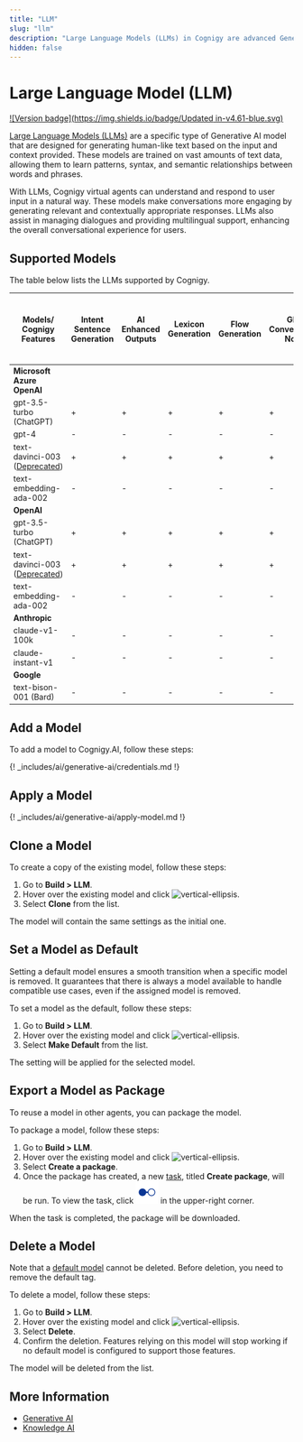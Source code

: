```yaml
---
title: "LLM"
slug: "llm"
description: "Large Language Models (LLMs) in Cognigy are advanced Generative AI models that generate human-like text based on input and context. Trained on vast text data, they understand user input, provide contextually appropriate responses, manage dialogues, and offer multilingual support for an enhanced conversational experience."
hidden: false
---
```

# Large Language Model (LLM)

[![Version badge](https://img.shields.io/badge/Updated in-v4.61-blue.svg)](../../../release-notes/4.61.md)

[Large Language Models (LLMs)](https://en.wikipedia.org/wiki/Large_language_model) are a specific type of Generative AI model that are designed for generating human-like text based on the input and context provided. These models are trained on vast amounts of text data, allowing them to learn patterns, syntax, and semantic relationships between words and phrases. 

With LLMs, Cognigy virtual agents can understand and respond to user input in a natural way. These models make conversations more engaging by generating relevant and contextually appropriate responses. LLMs also assist in managing dialogues and providing multilingual support, enhancing the overall conversational experience for users.

## Supported Models

The table below lists the LLMs supported by Cognigy.

| Models/<br>Cognigy Features                                                                                               | Intent Sentence Generation | AI Enhanced Outputs | Lexicon Generation | Flow Generation | GPT Conversation Node | LLM Prompt Node & Search Extract Output Node | Generate Node Output | Knowledge Search | Sentiment Analysis |
|---------------------------------------------------------------------------------------------------------------------------|----------------------------|---------------------|--------------------|-----------------|-----------------------|----------------------------------------------|----------------------|------------------|--------------------|
| **Microsoft Azure OpenAI**                                                                                                |                            |                     |                    |                 |                       |                                              |                      |                  |                    |
| gpt-3.5-turbo (ChatGPT)                                                                                                   | +                          | +                   | +                  | +               | +                     | +                                            | +                    | -                | +                  |
| gpt-4                                                                                                                     | -                          | -                   | -                  | -               | -                     | +                                            | -                    | -                | -                  |
| text-davinci-003 ([Deprecated](https://learn.microsoft.com/en-us/azure/ai-services/openai/concepts/legacy-models#gpt-35)) | +                          | +                   | +                  | +               | +                     | +                                            | +                    | -                | -                  |
| text-embedding-ada-002                                                                                                    | -                          | -                   | -                  | -               | -                     | -                                            | -                    | +                | -                  |
| **OpenAI**                                                                                                                |                            |                     |                    |                 |                       |                                              |                      |                  |                    |
| gpt-3.5-turbo (ChatGPT)                                                                                                   | +                          | +                   | +                  | +               | +                     | +                                            | +                    | -                | +                  |
| text-davinci-003 ([Deprecated](https://platform.openai.com/docs/deprecations/2023-07-06-gpt-and-embeddings))              | +                          | +                   | +                  | +               | +                     | +                                            | +                    | -                | -                  |
| text-embedding-ada-002                                                                                                    | -                          | -                   | -                  | -               | -                     | -                                            | -                    | +                | -                  |
| **Anthropic**                                                                                                             |                            |                     |                    |                 |                       |                                              |                      |                  |                    |
| claude-v1-100k                                                                                                            | -                          | -                   | -                  | -               | -                     | +                                            | -                    | -                | -                  |
| claude-instant-v1                                                                                                         | -                          | -                   | -                  | -               | -                     | +                                            | -                    | -                | -                  |
| **Google**                                                                                                                |                            |                     |                    |                 |                       |                                              |                      |                  |                    |
| text-bison-001 (Bard)                                                                                                     | -                          | -                   | -                  | -               | -                     | +                                            | -                    | -                | -                  |


## Add a Model

To add a model to Cognigy.AI, follow these steps:

{! _includes/ai/generative-ai/credentials.md !}

## Apply a Model

{! _includes/ai/generative-ai/apply-model.md !}

## Clone a Model

To create a copy of the existing model, follow these steps:

1. Go to **Build > LLM**.
2. Hover over the existing model and click ![vertical-ellipsis](https://docs.cognigy.com/assets/icons/vertical-ellipsis.svg).
3. Select **Clone** from the list.

The model will contain the same settings as the initial one. 

## Set a Model as Default

Setting a default model ensures a smooth transition when a specific model is removed. It guarantees that there is always a model available to handle compatible use cases, even if the assigned model is removed.

To set a model as the default, follow these steps:

1. Go to **Build > LLM**.
2. Hover over the existing model and click ![vertical-ellipsis](https://docs.cognigy.com/assets/icons/vertical-ellipsis.svg).
3. Select **Make Default** from the list.

The setting will be applied for the selected model.

## Export a Model as Package

To reuse a model in other agents, you can package the model.

To package a model, follow these steps:

1. Go to **Build > LLM**.
2. Hover over the existing model and click ![vertical-ellipsis](https://docs.cognigy.com/assets/icons/vertical-ellipsis.svg).
3. Select **Create a package**. 
4. Once the package has created, a new [task](../agents/tasks.md), titled **Create package**, will be run. To view the task, click ![task-menu](../../../assets/icons/task-menu.svg) in the upper-right corner.

When the task is completed, the package will be downloaded.

## Delete a Model

Note that a [default model](#set-a-model-as-default) cannot be deleted. Before deletion, you need to remove the default tag.

To delete a model, follow these steps:

1. Go to **Build > LLM**.
2. Hover over the existing model and click ![vertical-ellipsis](https://docs.cognigy.com/assets/icons/vertical-ellipsis.svg).
3. Select **Delete**. 
4. Confirm the deletion. Features relying on this model will stop working if no default model is configured to support those features.

The model will be deleted from the list.

## More Information

- [Generative AI](../../generative-ai.md)
- [Knowledge AI](../../knowledge-ai/overview.md)




